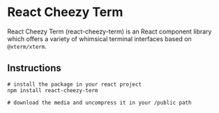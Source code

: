 # React Cheezy Term

React Cheezy Term (react-cheezy-term) is an React component library which offers a variety of whimsical terminal interfaces based on `@xterm/xterm`.

## Instructions

```
# install the package in your react project
npm install react-cheezy-term

# download the media and uncompress it in your /public path

```